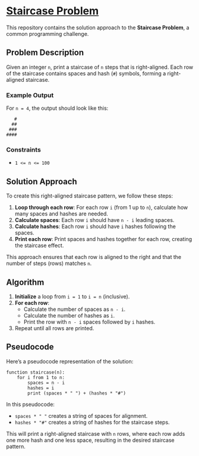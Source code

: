 # [Staircase Problem](https://www.hackerrank.com/challenges/staircase/problem)

This repository contains the solution approach to the **Staircase Problem**, a common programming challenge.

## Problem Description

Given an integer `n`, print a staircase of `n` steps that is right-aligned. Each row of the staircase contains spaces and hash (`#`) symbols, forming a right-aligned staircase.

### Example Output

For `n = 4`, the output should look like this:

```
   #
  ##
 ###
####
```

### Constraints

- `1 <= n <= 100`

## Solution Approach

To create this right-aligned staircase pattern, we follow these steps:

1. **Loop through each row**: For each row `i` (from 1 up to `n`), calculate how many spaces and hashes are needed.
2. **Calculate spaces**: Each row `i` should have `n - i` leading spaces.
3. **Calculate hashes**: Each row `i` should have `i` hashes following the spaces.
4. **Print each row**: Print spaces and hashes together for each row, creating the staircase effect.

This approach ensures that each row is aligned to the right and that the number of steps (rows) matches `n`.

## Algorithm

1. **Initialize** a loop from `i = 1` to `i = n` (inclusive).
2. **For each row**:
   - Calculate the number of spaces as `n - i`.
   - Calculate the number of hashes as `i`.
   - Print the row with `n - i` spaces followed by `i` hashes.
3. Repeat until all rows are printed.

## Pseudocode

Here’s a pseudocode representation of the solution:

```plaintext
function staircase(n):
    for i from 1 to n:
        spaces = n - i
        hashes = i
        print (spaces * " ") + (hashes * "#")
```

In this pseudocode:
- `spaces * " "` creates a string of spaces for alignment.
- `hashes * "#"` creates a string of hashes for the staircase steps.

This will print a right-aligned staircase with `n` rows, where each row adds one more hash and one less space, resulting in the desired staircase pattern.